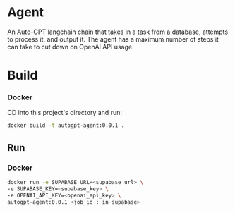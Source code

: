 # Agent

An Auto-GPT langchain chain that takes in a task from a database, attempts to process it, and output it.
The agent has a maximum number of steps it can take to cut down on OpenAI API usage.

# Build

### Docker

CD into this project's directory and run:

```bash
docker build -t autogpt-agent:0.0.1 .
```

## Run

### Docker

```bash
docker run -e SUPABASE_URL=<supabase_url> \
-e SUPABASE_KEY=<supabase_key> \
-e OPENAI_API_KEY=<openai_api_key> \
autogpt-agent:0.0.1 <job_id : in supabase>
```
